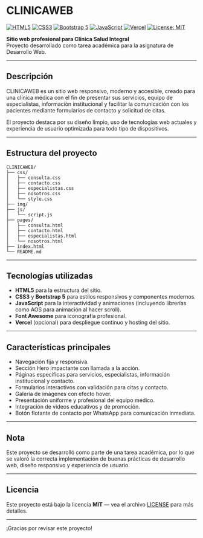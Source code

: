 # CLINICAWEB

[![HTML5](https://img.shields.io/badge/HTML5-E34F26?style=for-the-badge&logo=html5&logoColor=white)]()
[![CSS3](https://img.shields.io/badge/CSS3-1572B6?style=for-the-badge&logo=css3&logoColor=white)]()
[![Bootstrap 5](https://img.shields.io/badge/Bootstrap-7952B3?style=for-the-badge&logo=bootstrap&logoColor=white)]()
[![JavaScript](https://img.shields.io/badge/JavaScript-F7DF1E?style=for-the-badge&logo=javascript&logoColor=black)]()
[![Vercel](https://img.shields.io/badge/Vercel-000000?style=for-the-badge&logo=vercel&logoColor=white)]()
[![License: MIT](https://img.shields.io/badge/License-MIT-green?style=for-the-badge)]()

**Sitio web profesional para Clínica Salud Integral**  
Proyecto desarrollado como tarea académica para la asignatura de Desarrollo Web.  

---

## Descripción

CLINICAWEB es un sitio web responsivo, moderno y accesible, creado para una clínica médica con el fin de presentar sus servicios, equipo de especialistas, información institucional y facilitar la comunicación con los pacientes mediante formularios de contacto y solicitud de citas.

El proyecto destaca por su diseño limpio, uso de tecnologías web actuales y experiencia de usuario optimizada para todo tipo de dispositivos.

---

## Estructura del proyecto

```plaintext
CLINICAWEB/
├── css/
│   ├── consulta.css
│   ├── contacto.css
│   ├── especialistas.css
│   ├── nosotros.css
│   └── style.css
├── img/
├── js/
│   └── script.js
├── pages/
│   ├── consulta.html
│   ├── contacto.html
│   ├── especialistas.html
│   └── nosotros.html
├── index.html
└── README.md
```
---

## Tecnologías utilizadas

- **HTML5** para la estructura del sitio.  
- **CSS3** y **Bootstrap 5** para estilos responsivos y componentes modernos.  
- **JavaScript** para la interactividad y animaciones (incluyendo librerías como AOS para animación al hacer scroll).  
- **Font Awesome** para iconografía profesional.  
- **Vercel** (opcional) para despliegue continuo y hosting del sitio.  

---

## Características principales

- Navegación fija y responsiva.  
- Sección Hero impactante con llamada a la acción.  
- Páginas específicas para servicios, especialistas, información institucional y contacto.  
- Formularios interactivos con validación para citas y contacto.  
- Galería de imágenes con efecto hover.  
- Presentación uniforme y profesional del equipo médico.  
- Integración de videos educativos y de promoción.  
- Botón flotante de contacto por WhatsApp para comunicación inmediata.  

---

## Nota

Este proyecto se desarrolló como parte de una tarea académica, por lo que se valoró la correcta implementación de buenas prácticas de desarrollo web, diseño responsivo y experiencia de usuario.  

---

## Licencia

Este proyecto está bajo la licencia **MIT** — vea el archivo [LICENSE](LICENSE) para más detalles.  

---

¡Gracias por revisar este proyecto!

